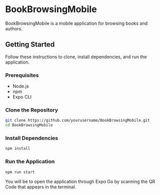 # BookBrowsingMobile

BookBrowsingMobile is a mobile application for browsing books and authors.

## Getting Started

Follow these instructions to clone, install dependencies, and run the application.

### Prerequisites

- Node.js
- npm
- Expo CLI

### Clone the Repository

```sh
git clone https://github.com/yourusername/BookBrowsingMobile.git
cd BookBrowsingMobile
```

### Install Dependencies

```sh
npm install
```

### Run the Application

```sh
npm run start
```

You will be to open the application through Expo Go by scanning the QR Code that appears in the terminal.